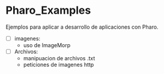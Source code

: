 # Pharo_Examples
Ejemplos para aplicar a desarrollo de aplicaciones con Pharo.
- [ ] imagenes:
  - uso de ImageMorp
- [ ] Archivos:
  - manipuacion de archivos .txt
  - peticiones de imagenes http
  
